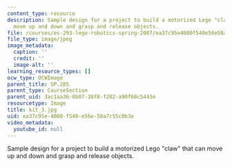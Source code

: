 ```yaml
---
content_type: resource
description: Sample design for a project to build a motorized Lego "claw" that can
  move up and down and grasp and release objects.
file: /courses/es-293-lego-robotics-spring-2007/ea37c95e4000f540e56e58a7c55c0b3e_kit_3.jpg
file_type: image/jpeg
image_metadata:
  caption: ''
  credit: ''
  image-alt: ''
learning_resource_types: []
ocw_type: OCWImage
parent_title: SP.285
parent_type: CourseSection
parent_uid: 3ac1aa36-8b07-38f8-f202-a90f68c5443e
resourcetype: Image
title: kit_3.jpg
uid: ea37c95e-4000-f540-e56e-58a7c55c0b3e
video_metadata:
  youtube_id: null
---
```

Sample design for a project to build a motorized Lego "claw" that can move up and down and grasp and release objects.

